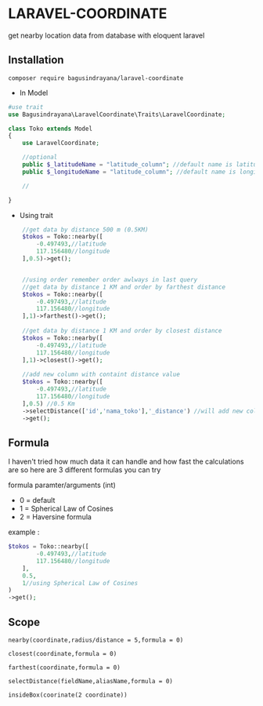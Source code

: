# LARAVEL-COORDINATE

get nearby location data from database with eloquent laravel


## Installation

```
composer require bagusindrayana/laravel-coordinate

```


- In Model

```php
#use trait
use Bagusindrayana\LaravelCoordinate\Traits\LaravelCoordinate;

class Toko extends Model
{
    use LaravelCoordinate;

    //optional
    public $_latitudeName = "latitude_column"; //default name is latitude
    public $_longitudeName = "latitude_column"; //default name is longitude

    //

}

```

- Using trait
```php
    //get data by distance 500 m (0.5KM)
    $tokos = Toko::nearby([
        -0.497493,//latitude
        117.156480//longitude
    ],0.5)->get();


    //using order remember order awlways in last query
    //get data by distance 1 KM and order by farthest distance
    $tokos = Toko::nearby([
        -0.497493,//latitude
        117.156480//longitude
    ],1)->farthest()->get();
    
    //get data by distance 1 KM and order by closest distance
    $tokos = Toko::nearby([
        -0.497493,//latitude
        117.156480//longitude
    ],1)->closest()->get();
    
    //add new column with containt distance value
    $tokos = Toko::nearby([
        -0.497493,//latitude
        117.156480//longitude
    ],0.5) //0.5 Km
    ->selectDistance(['id','nama_toko'],'_distance') //will add new column with name _distance contain value of distance every record
    ->get();

```


## Formula

I haven't tried how much data it can handle and how fast the calculations are so here are 3 different formulas you can try


formula paramter/arguments (int)

- 0 = default
- 1 = Spherical Law of Cosines
- 2 = Haversine formula

example :

```php
$tokos = Toko::nearby([
        -0.497493,//latitude
        117.156480//longitude
    ],
    0.5,
    1//using Spherical Law of Cosines
)
->get();
```


## Scope

```
nearby(coordinate,radius/distance = 5,formula = 0)
```

```
closest(coordinate,formula = 0)
```

```
farthest(coordinate,formula = 0)
```

```
selectDistance(fieldName,aliasName,formula = 0)
```

```
insideBox(coorinate(2 coordinate))